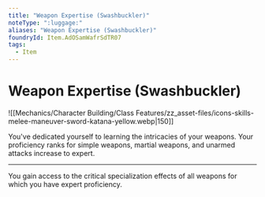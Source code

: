```yaml
---
title: "Weapon Expertise (Swashbuckler)"
noteType: ":luggage:"
aliases: "Weapon Expertise (Swashbuckler)"
foundryId: Item.AdOSamWafrSdTR07
tags:
  - Item
---
```


# Weapon Expertise (Swashbuckler)
![[Mechanics/Character Building/Class Features/zz_asset-files/icons-skills-melee-maneuver-sword-katana-yellow.webp|150]]

You've dedicated yourself to learning the intricacies of your weapons. Your proficiency ranks for simple weapons, martial weapons, and unarmed attacks increase to expert.

* * *

You gain access to the critical specialization effects of all weapons for which you have expert proficiency.
